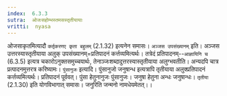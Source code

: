 ```yaml
---
index:  6.3.3
sutra:  ओजःसहोम्भस्तमसस्तृतीयायाः
vritti:  nyasa
---
```


ओजसाकृतमित्यादौ `कर्तृकरणए कृता बहुलम्` (2.1.32) इत्यनेन समासः।
`अञ्जस उपसंख्यानम्` इति। अञ्जस उत्तरस्यास्तृतीयाया अलुक् उपसंख्यानम्=प्रतिपादनं कर्त्तव्यमित्यर्थः। तत्रेदं प्रतिपादनम्--`आज्ञायिनि च` (6.3.5) इत्यत्र चकारोऽनुक्तसमुच्चयार्थः, तेनाञ्जःशब्दादुत्तरस्यास्तृतीयाया अलुग्भवतीति। अन्यदपि चात्र प्रत्पादनमुत्तरत्र करिष्यामः।
`पुंसानुजः` इत्यादि। पुंसानुजो जनुषान्ध इत्यत्रापि तृतीयाया अलुक्प्रतिपादनं कर्त्तव्यमित्यर्थः। प्रतिपादनं पूर्ववत्। पुंसा हेतुनानुजः पुंसानुजः। जनुषा हेतुना अन्धः जनुषान्धः। `तृतीया` (2.1.30) इति योगविभागात् समासः। जनुरिति जन्मनो नामधेयमेतत्।।

